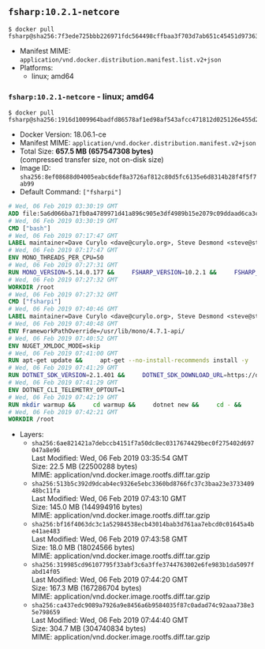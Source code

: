 ## `fsharp:10.2.1-netcore`

```console
$ docker pull fsharp@sha256:7f3ede725bbb226971fdc564498cffbaa3f703d7ab651c45451d973639078412
```

-	Manifest MIME: `application/vnd.docker.distribution.manifest.list.v2+json`
-	Platforms:
	-	linux; amd64

### `fsharp:10.2.1-netcore` - linux; amd64

```console
$ docker pull fsharp@sha256:1916d1009964badfd86578af1ed98af543afcc471812d025126e455d29fa16ca
```

-	Docker Version: 18.06.1-ce
-	Manifest MIME: `application/vnd.docker.distribution.manifest.v2+json`
-	Total Size: **657.5 MB (657547308 bytes)**  
	(compressed transfer size, not on-disk size)
-	Image ID: `sha256:8ef08688d04005eabc6def8a3726af812c80d5fc6135e6d8314b28f4f5f7ab99`
-	Default Command: `["fsharpi"]`

```dockerfile
# Wed, 06 Feb 2019 03:30:19 GMT
ADD file:5a6d066ba71fb0a4789971d41a896c905e3df4989b15e2079c09ddaad6ca3ccd in / 
# Wed, 06 Feb 2019 03:30:19 GMT
CMD ["bash"]
# Wed, 06 Feb 2019 07:17:47 GMT
LABEL maintainer=Dave Curylo <dave@curylo.org>, Steve Desmond <steve@stevedesmond.ca>
# Wed, 06 Feb 2019 07:17:47 GMT
ENV MONO_THREADS_PER_CPU=50
# Wed, 06 Feb 2019 07:27:31 GMT
RUN MONO_VERSION=5.14.0.177 &&     FSHARP_VERSION=10.2.1 &&     FSHARP_BASENAME=fsharp-$FSHARP_VERSION &&     FSHARP_ARCHIVE=$FSHARP_VERSION.tar.gz &&     FSHARP_ARCHIVE_URL=https://github.com/fsharp/fsharp/archive/$FSHARP_VERSION.tar.gz &&     export GNUPGHOME="$(mktemp -d)" &&     apt-get update && apt-get --no-install-recommends install -y gnupg dirmngr &&     apt-key adv --batch --keyserver hkp://p80.pool.sks-keyservers.net:80 --recv-keys 3FA7E0328081BFF6A14DA29AA6A19B38D3D831EF &&     echo "deb https://download.mono-project.com/repo/debian stretch/snapshots/$MONO_VERSION main" | tee /etc/apt/sources.list.d/mono-official-stable.list &&     apt-get install -y apt-transport-https &&     apt-get update -y &&     apt-get --no-install-recommends install -y pkg-config make nuget mono-devel msbuild ca-certificates-mono locales &&     rm -rf /var/lib/apt/lists/* &&     echo 'en_US.UTF-8 UTF-8' > /etc/locale.gen && /usr/sbin/locale-gen &&     mkdir -p /tmp/src &&     cd /tmp/src &&     printf "namespace a { class b { public static void Main(string[] args) { new System.Net.WebClient().DownloadFile(\"%s\", \"%s\");}}}" $FSHARP_ARCHIVE_URL $FSHARP_ARCHIVE > download-fsharp.cs &&     mcs download-fsharp.cs && mono download-fsharp.exe && rm download-fsharp.exe download-fsharp.cs &&     tar xf $FSHARP_ARCHIVE &&     cd $FSHARP_BASENAME &&     make &&     make install &&     cd ~ &&     rm -rf /tmp/src /tmp/NuGetScratch ~/.nuget ~/.config ~/.local "$GNUPGHOME" &&     apt-get purge -y make gnupg dirmngr &&     apt-get clean
# Wed, 06 Feb 2019 07:27:32 GMT
WORKDIR /root
# Wed, 06 Feb 2019 07:27:32 GMT
CMD ["fsharpi"]
# Wed, 06 Feb 2019 07:40:46 GMT
LABEL maintainer=Dave Curylo <dave@curylo.org>, Steve Desmond <steve@stevedesmond.ca>
# Wed, 06 Feb 2019 07:40:48 GMT
ENV FrameworkPathOverride=/usr/lib/mono/4.7.1-api/
# Wed, 06 Feb 2019 07:40:52 GMT
ENV NUGET_XMLDOC_MODE=skip
# Wed, 06 Feb 2019 07:41:00 GMT
RUN apt-get update &&     apt-get --no-install-recommends install -y     curl     libunwind8     gettext     apt-transport-https     libc6     libcurl3     libgcc1     libgssapi-krb5-2     libicu57     liblttng-ust0     libssl1.0.2     libstdc++6     libunwind8     libuuid1     zlib1g &&     rm -rf /var/lib/apt/lists/*
# Wed, 06 Feb 2019 07:41:29 GMT
RUN DOTNET_SDK_VERSION=2.1.401 &&     DOTNET_SDK_DOWNLOAD_URL=https://dotnetcli.blob.core.windows.net/dotnet/Sdk/$DOTNET_SDK_VERSION/dotnet-sdk-$DOTNET_SDK_VERSION-linux-x64.tar.gz &&     DOTNET_SDK_DOWNLOAD_SHA=639f9f68f225246d9cce798d72d011f65c7eda0d775914d1394df050bddf93e2886555f5eed85a75d6c72e9063a54d8aa053c64c326c683b94e9e0a0570e5654 &&     curl -SL $DOTNET_SDK_DOWNLOAD_URL --output dotnet.tar.gz &&     echo "$DOTNET_SDK_DOWNLOAD_SHA dotnet.tar.gz" | sha512sum -c - &&     mkdir -p /usr/share/dotnet &&     tar -zxf dotnet.tar.gz -C /usr/share/dotnet &&     rm dotnet.tar.gz &&     ln -s /usr/share/dotnet/dotnet /usr/bin/dotnet
# Wed, 06 Feb 2019 07:41:29 GMT
ENV DOTNET_CLI_TELEMETRY_OPTOUT=1
# Wed, 06 Feb 2019 07:42:19 GMT
RUN mkdir warmup &&     cd warmup &&     dotnet new &&     cd - &&     rm -rf warmup /tmp/NuGetScratch
# Wed, 06 Feb 2019 07:42:21 GMT
WORKDIR /root
```

-	Layers:
	-	`sha256:6ae821421a7debccb4151f7a50dc8ec0317674429bec0f275402d697047a8e96`  
		Last Modified: Wed, 06 Feb 2019 03:35:54 GMT  
		Size: 22.5 MB (22500288 bytes)  
		MIME: application/vnd.docker.image.rootfs.diff.tar.gzip
	-	`sha256:513b5c392d9dcab4ec9326e5ebc3360bd8766fc37c3baa23e373340948bc11fa`  
		Last Modified: Wed, 06 Feb 2019 07:43:10 GMT  
		Size: 145.0 MB (144994916 bytes)  
		MIME: application/vnd.docker.image.rootfs.diff.tar.gzip
	-	`sha256:bf16f4063dc3c1a52984538ecb43014bab3d761aa7ebcd0c01645a4be41ae483`  
		Last Modified: Wed, 06 Feb 2019 07:43:58 GMT  
		Size: 18.0 MB (18024566 bytes)  
		MIME: application/vnd.docker.image.rootfs.diff.tar.gzip
	-	`sha256:319985cd96107795f33abf3c6a3ffe3744763002e6fe983b1da5097fabd14f05`  
		Last Modified: Wed, 06 Feb 2019 07:44:20 GMT  
		Size: 167.3 MB (167286704 bytes)  
		MIME: application/vnd.docker.image.rootfs.diff.tar.gzip
	-	`sha256:ca437edc9089a7926a9e8456a6b9584035f87c0adad74c92aaa738e35e798659`  
		Last Modified: Wed, 06 Feb 2019 07:44:40 GMT  
		Size: 304.7 MB (304740834 bytes)  
		MIME: application/vnd.docker.image.rootfs.diff.tar.gzip
